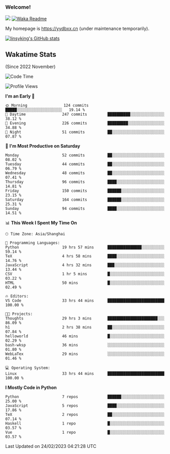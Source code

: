 ### Welcome!

![](https://visitor-badge.glitch.me/badge?page_id=linsyking.linsyking)
[![Waka Readme](https://github.com/linsyking/linsyking/actions/workflows/waka-readme.yml/badge.svg)](https://github.com/linsyking/linsyking/actions/workflows/waka-readme.yml)

My homepage is <https://yydbxx.cn> (under maintenance temporarily).

[![linsyking's GitHub stats](https://github-readme-stats.vercel.app/api?username=linsyking&show_icons=true&theme=onedark)](https://github.com/anuraghazra/github-readme-stats)

## Wakatime Stats

(Since 2022 November)

<!--START_SECTION:waka-->
![Code Time](http://img.shields.io/badge/Code%20Time-179%20hrs%2010%20mins-blue)

![Profile Views](http://img.shields.io/badge/Profile%20Views-4-blue)

**I'm an Early 🐤** 

```text
🌞 Morning                124 commits         █████░░░░░░░░░░░░░░░░░░░░   19.14 % 
🌆 Daytime                247 commits         ██████████░░░░░░░░░░░░░░░   38.12 % 
🌃 Evening                226 commits         █████████░░░░░░░░░░░░░░░░   34.88 % 
🌙 Night                  51 commits          ██░░░░░░░░░░░░░░░░░░░░░░░   07.87 % 
```
📅 **I'm Most Productive on Saturday** 

```text
Monday                   52 commits          ██░░░░░░░░░░░░░░░░░░░░░░░   08.02 % 
Tuesday                  44 commits          ██░░░░░░░░░░░░░░░░░░░░░░░   06.79 % 
Wednesday                48 commits          ██░░░░░░░░░░░░░░░░░░░░░░░   07.41 % 
Thursday                 96 commits          ████░░░░░░░░░░░░░░░░░░░░░   14.81 % 
Friday                   150 commits         ██████░░░░░░░░░░░░░░░░░░░   23.15 % 
Saturday                 164 commits         ██████░░░░░░░░░░░░░░░░░░░   25.31 % 
Sunday                   94 commits          ████░░░░░░░░░░░░░░░░░░░░░   14.51 % 
```


📊 **This Week I Spent My Time On** 

```text
🕑︎ Time Zone: Asia/Shanghai

💬 Programming Languages: 
Python                   19 hrs 57 mins      ███████████████░░░░░░░░░░   59.14 % 
TeX                      4 hrs 58 mins       ████░░░░░░░░░░░░░░░░░░░░░   14.76 % 
JavaScript               4 hrs 32 mins       ███░░░░░░░░░░░░░░░░░░░░░░   13.44 % 
CSV                      1 hr 5 mins         █░░░░░░░░░░░░░░░░░░░░░░░░   03.22 % 
HTML                     50 mins             █░░░░░░░░░░░░░░░░░░░░░░░░   02.49 % 

🔥 Editors: 
VS Code                  33 hrs 44 mins      █████████████████████████   100.00 % 

🐱‍💻 Projects: 
Thoughts                 29 hrs 3 mins       ██████████████████████░░░   86.09 % 
h1                       2 hrs 38 mins       ██░░░░░░░░░░░░░░░░░░░░░░░   07.84 % 
helloworld               46 mins             █░░░░░░░░░░░░░░░░░░░░░░░░   02.29 % 
bash-wksp                36 mins             ░░░░░░░░░░░░░░░░░░░░░░░░░   01.80 % 
WebLaTex                 29 mins             ░░░░░░░░░░░░░░░░░░░░░░░░░   01.46 % 

💻 Operating System: 
Linux                    33 hrs 44 mins      █████████████████████████   100.00 % 
```

**I Mostly Code in Python** 

```text
Python                   7 repos             ██████░░░░░░░░░░░░░░░░░░░   25.00 % 
JavaScript               5 repos             ████░░░░░░░░░░░░░░░░░░░░░   17.86 % 
TeX                      2 repos             ██░░░░░░░░░░░░░░░░░░░░░░░   07.14 % 
Haskell                  1 repo              █░░░░░░░░░░░░░░░░░░░░░░░░   03.57 % 
Vue                      1 repo              █░░░░░░░░░░░░░░░░░░░░░░░░   03.57 % 
```




 Last Updated on 24/02/2023 04:21:28 UTC
<!--END_SECTION:waka-->
